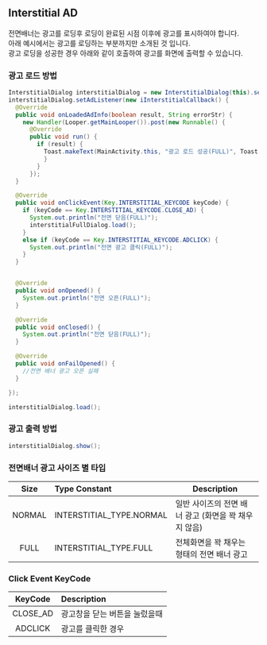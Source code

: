 ## Interstitial AD <!-- {docsify-ignore} -->
전면배너는 광고를 로딩후 로딩이 완료된 시점 이후에 광고를 표시하여야 합니다.  
아래 예시에서는 광고를 로딩하는 부분까지만 소개된 것 입니다.  
광고 로딩을 성공한 경우 아래와 같이 호출하여 광고를 화면에 출력할 수 있습니다.

### 광고 로드 방법
```java
InterstitialDialog interstitialDialog = new InterstitialDialog(this).setBackCancel(true).setType(Key.INTERSTITIAL_TYPE.FULL).setUnitId("광고 Unit ID").build();
interstitialDialog.setAdListener(new iInterstitialCallback() {
  @Override
  public void onLoadedAdInfo(boolean result, String errorStr) {
    new Handler(Looper.getMainLooper()).post(new Runnable() {
      @Override
      public void run() {
        if (result) {
          Toast.makeText(MainActivity.this, "광고 로드 성공(FULL)", Toast.LENGTH_SHORT).show();
          }
        }
      });
  }

  @Override
  public void onClickEvent(Key.INTERSTITIAL_KEYCODE keyCode) {
    if (keyCode == Key.INTERSTITIAL_KEYCODE.CLOSE_AD) {
      System.out.println("전면 닫음(FULL)");
      interstitialFullDialog.load();
    }
    else if (keyCode == Key.INTERSTITIAL_KEYCODE.ADCLICK) {
      System.out.println("전면 광고 클릭(FULL)");
    }
  }


  @Override
  public void onOpened() {
    System.out.println("전면 오픈(FULL)");
  }

  @Override
  public void onClosed() {
    System.out.println("전면 닫음(FULL)");
  }              

  @Override
  public void onFailOpened() {
    //전면 배너 광고 오픈 실패
  }

});

interstitialDialog.load();
```

### 광고 출력 방법
```java
interstitialDialog.show();
```

### 전면배너 광고 사이즈 별 타입

| Size  | Type Constant             | Description                                     |
|:-----:|:--------------------------|-------------------------------------------------|
| NORMAL | INTERSTITIAL_TYPE.NORMAL | 일반 사이즈의 전면 배너 광고 (화면을 꽉 채우지 않음)   |
| FULL   | INTERSTITIAL_TYPE.FULL   | 전체화면을 꽉 채우는 형태의 전면 배너 광고            |

### Click Event KeyCode
| KeyCode  | Description               |
|:--------:|:--------------------------|
| CLOSE_AD | 광고창을 닫는 버튼을 눌렀을때 |
| ADCLICK  | 광고를 클릭한 경우          |